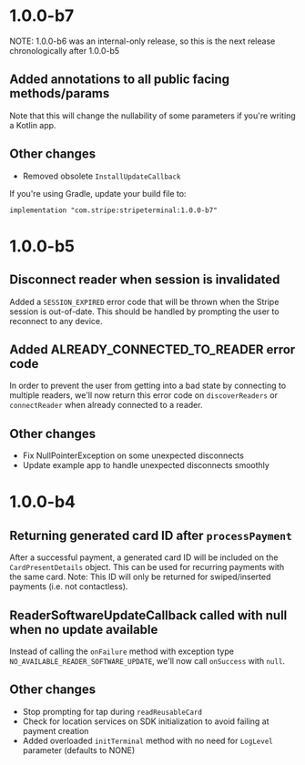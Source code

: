 # 1.0.0-b7
NOTE: 1.0.0-b6 was an internal-only release, so this is the next release chronologically after 1.0.0-b5

## Added annotations to all public facing methods/params
Note that this will change the nullability of some parameters if you're writing a Kotlin app.

## Other changes
- Removed obsolete `InstallUpdateCallback`

If you're using Gradle, update your build file to:

```
implementation "com.stripe:stripeterminal:1.0.0-b7"
```

# 1.0.0-b5

## Disconnect reader when session is invalidated
Added a `SESSION_EXPIRED` error code that will be thrown when the Stripe session is out-of-date.
This should be handled by prompting the user to reconnect to any device.

## Added ALREADY_CONNECTED_TO_READER error code
In order to prevent the user from getting into a bad state by connecting to multiple readers, we'll
now return this error code on `discoverReaders` or `connectReader` when already connected to a
reader.

## Other changes
- Fix NullPointerException on some unexpected disconnects
- Update example app to handle unexpected disconnects smoothly

# 1.0.0-b4

## Returning generated card ID after `processPayment`
After a successful payment, a generated card ID will be included on the `CardPresentDetails` object.
This can be used for recurring payments with the same card. Note: This ID will only be returned for
swiped/inserted payments (i.e. not contactless).

## ReaderSoftwareUpdateCallback called with null when no update available
Instead of calling the `onFailure` method with exception type `NO_AVAILABLE_READER_SOFTWARE_UPDATE`,
we'll now call `onSuccess` with `null`.

## Other changes

- Stop prompting for tap during `readReusableCard`
- Check for location services on SDK initialization to avoid failing at payment creation
- Added overloaded `initTerminal` method with no need for `LogLevel` parameter (defaults to NONE)

